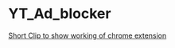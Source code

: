 # YT_Ad_blocker
[Short Clip to show working  of chrome extension](https://drive.google.com/file/d/19f4DbkHmknyCN4bstMXQPB8WL6wHhemC/view)
